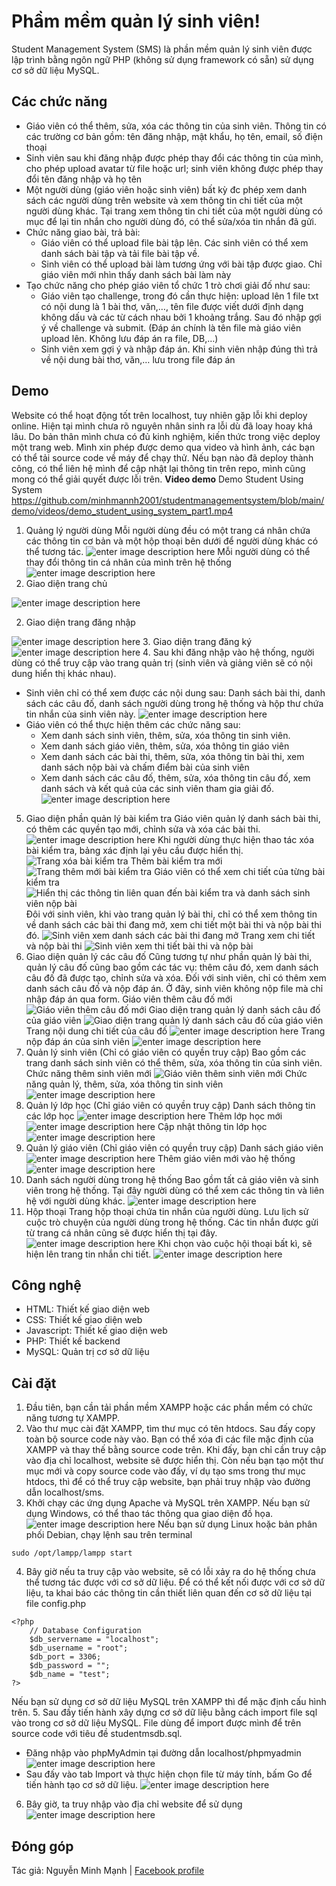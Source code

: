 ﻿# Phầm mềm quản lý sinh viên!

Student Management System (SMS) là phần mềm quản lý sinh viên được lập trình bằng ngôn ngữ PHP (không sử dụng framework có sẵn) sử dụng cơ sở dữ liệu MySQL.


## Các chức năng

- Giáo viên có thể thêm, sửa, xóa các thông tin của sinh viên. Thông tin có
các trường cơ bản gồm: tên đăng nhập, mật khẩu, họ tên, email, số điện
thoại
- Sinh viên sau khi đăng nhập được phép thay đổi các thông tin của mình,
cho phép upload avatar từ file hoặc url; sinh viên không được phép thay
đổi tên đăng nhập và họ tên
- Một người dùng (giáo viên hoặc sinh viên) bất kỳ đc phép xem danh
sách các người dùng trên website và xem thông tin chi tiết của một
người dùng khác. Tại trang xem thông tin chi tiết của một người dùng có
mục để lại tin nhắn cho người dùng đó, có thể sửa/xóa tin nhắn đã gửi.
- Chức năng giao bài, trả bài:
     - Giáo viên có thể upload file bài tập lên. Các sinh viên có thể xem
danh sách bài tập và tải file bài tập về.
    - Sinh viên có thể upload bài làm tương ứng với bài tập được giao.
Chỉ giáo viên mới nhìn thấy danh sách bài làm này
- Tạo chức năng cho phép giáo viên tổ chức 1 trò chơi giải đố như sau:
    - Giáo viên tạo challenge, trong đó cần thực hiện: upload lên 1 file
txt có nội dung là 1 bài thơ, văn,…, tên file được viết dưới định
dạng không dấu và các từ cách nhau bởi 1 khoảng trắng. Sau đó
nhập gợi ý về challenge và submit. (Đáp án chính là tên file mà
giáo viên upload lên. Không lưu đáp án ra file, DB,…)
    - Sinh viên xem gợi ý và nhập đáp án. Khi sinh viên nhập đúng thì
trả về nội dung bài thơ, văn,… lưu trong file đáp án
## Demo
Website có thể hoạt động tốt trên localhost, tuy nhiên gặp lỗi khi deploy online. Hiện tại mình chưa rõ nguyên nhân sinh ra lỗi dù đã loay hoay khá lâu. Do bản thân mình chưa có đủ kinh nghiệm, kiến thức trong việc deploy một trang web. Mình xin phép được demo qua video và hình ảnh, các bạn có thể tải source code về máy để chạy thử.  Nếu bạn nào đã deploy thành công, có thể liên hệ mình để cập nhật lại thông tin trên repo, mình cũng mong có thể giải quyết được lỗi trên.
**Video demo**
Demo Student Using System
https://github.com/minhmannh2001/studentmanagementsystem/blob/main/demo/videos/demo_student_using_system_part1.mp4

1. Quảng lý người dùng
Mỗi người dùng đều có một trang cá nhân chứa các thông tin cơ bản và một hộp thoại bên dưới để người dùng khác có thể tương tác.
![enter image description here](https://github.com/minhmannh2001/studentmanagementsystem/blob/main/demo/images/Screenshot%202022-06-15%20at%2009-32-14%20Dashboard%20-%20Student%20Management%20System.png)
Mỗi người dùng có thể thay đổi thông tin cá nhân của mình trên hệ thống
![enter image description here](https://github.com/minhmannh2001/studentmanagementsystem/blob/main/demo/images/Screenshot%202022-06-15%20at%2009-34-04%20User%20Detail%20-%20Student%20Management%20System.png)
2. Giao diện trang chủ

![enter image description here](https://github.com/minhmannh2001/studentmanagementsystem/blob/main/demo/images/1.png)

 2. Giao diện trang đăng nhập

![enter image description here](https://github.com/minhmannh2001/studentmanagementsystem/blob/main/demo/images/Screenshot%202022-06-15%20at%2001-17-00%20Login%20-%20Student%20Management%20System.png)
 3. Giao diện trang đăng ký
![enter image description here](https://github.com/minhmannh2001/studentmanagementsystem/blob/main/demo/images/Screenshot%202022-06-15%20at%2001-22-29%20Sign%20up%20-%20Student%20Management%20System.png)
 4. Sau khi đăng nhập vào hệ thống, người dùng có thể truy cập vào trang quản trị (sinh viên và giảng viên sẽ có nội dung hiển thị khác nhau).
 - Sinh viên chỉ có thể xem được các nội dung sau: Danh sách bài thi, danh sách các câu đố, danh sách người dùng trong hệ thống và hộp thư chứa tin nhắn của sinh viên này.
![enter image description here](https://github.com/minhmannh2001/studentmanagementsystem/blob/main/demo/images/Screenshot%202022-06-15%20at%2001-24-51%20Dashboard%20-%20Student%20Management%20System.png)
 - Giáo viên có thể thực hiện thêm các chức năng sau:
   - Xem danh sách sinh viên, thêm, sửa, xóa thông tin sinh viên.
   - Xem danh sách giáo viên, thêm, sửa, xóa thông tin giáo viên
   - Xem danh sách các bài thi, thêm, sửa, xóa thông tin bài thi, xem danh sách nộp bài và chấm điểm bài của sinh viên
   - Xem danh sách các câu đố, thêm, sửa, xóa thông tin câu đố, xem danh sách và kết quả của các sinh viên tham gia giải đố.
![enter image description here](https://github.com/minhmannh2001/studentmanagementsystem/blob/main/demo/images/Screenshot%202022-06-15%20at%2001-31-24%20Dashboard%20-%20Student%20Management%20System.png)
5. Giao diện phần quản lý bài kiểm tra
Giáo viên quản lý danh sách bài thi, có thêm các quyền tạo mới, chỉnh sửa và xóa các bài thi.
![enter image description here](https://github.com/minhmannh2001/studentmanagementsystem/blob/main/demo/images/Screenshot%202022-06-15%20at%2001-48-14%20Manage%20Exams%20-%20Student%20Management%20System.png)
Khi người dùng thực hiện thao tác xóa bài kiểm tra, bảng xác định lại yêu cầu được hiển thị.
![Trang xóa bài kiểm tra](https://github.com/minhmannh2001/studentmanagementsystem/blob/main/demo/images/Screenshot%202022-06-15%20at%2001-53-23%20Manage%20Exams%20-%20Student%20Management%20System.png)
Thêm bài kiểm tra mới
![Trang thêm mới bài kiểm tra](https://github.com/minhmannh2001/studentmanagementsystem/blob/main/demo/images/Screenshot%202022-06-15%20at%2001-55-42%20Add%20Exams%20-%20Student%20Management%20System.png)
Giáo viên có thể xem chi tiết của từng bài kiểm tra
![Hiển thị các thông tin liên quan đến bài kiểm tra và danh sách sinh viên nộp bài](https://github.com/minhmannh2001/studentmanagementsystem/blob/main/demo/images/Screenshot%202022-06-15%20at%2008-53-39%20Exam%20Detail%20-%20Student%20Management%20System.png)
Đôi với sinh viên, khi vào trang quản lý bài thi, chỉ có thể xem thông tin về danh sách các bài thi đang mở, xem chi tiết một bài thi và nộp bài thi đó.
![Sinh viên xem danh sách các bài thi đang mở](https://github.com/minhmannh2001/studentmanagementsystem/blob/main/demo/images/Screenshot%202022-06-15%20at%2008-58-18%20Exam%20List%20-%20Student%20Management%20System.png)
Trang xem chi tiết và nộp bài thi
![Sinh viên xem thi tiết bài thi và nộp bài](https://github.com/minhmannh2001/studentmanagementsystem/blob/main/demo/images/Screenshot%202022-06-15%20at%2008-59-53%20Exam%20Detail%20-%20Student%20Management%20System.png)
6. Giao diện quản lý các câu đố
Cũng tương tự như phần quản lý bài thi, quản lý câu đố cũng bao gồm các tác vụ: thêm câu đó, xem danh sách câu đố đã được tạo, chỉnh sửa và xóa. Đối với sinh viên, chỉ có thêm xem danh sách câu đố và nộp đáp án. Ở đây, sinh viên không nộp file mà chỉ nhập đáp án qua form.
Giáo viên thêm câu đố mới
![Giáo viên thêm câu đố mới](https://github.com/minhmannh2001/studentmanagementsystem/blob/main/demo/images/Screenshot%202022-06-15%20at%2009-11-20%20Add%20Challenges%20-%20Student%20Management%20System.png)
Giao diện trang quản lý danh sách câu đố của giáo viên
![Giao diện trang quản lý danh sách câu đố của giáo viên](https://github.com/minhmannh2001/studentmanagementsystem/blob/main/demo/images/Screenshot%202022-06-15%20at%2009-13-32%20Manage%20Challenges%20-%20Student%20Management%20System.png)
Trang nội dung chi tiết của câu đố
![enter image description here](https://github.com/minhmannh2001/studentmanagementsystem/blob/main/demo/images/Screenshot%202022-06-15%20at%2009-16-44%20Challenge%20Detail%20-%20Student%20Management%20System.png)
Trang nộp đáp án của sinh viên
![enter image description here](https://github.com/minhmannh2001/studentmanagementsystem/blob/main/demo/images/Screenshot%202022-06-15%20at%2009-22-51%20Challenge%20Detail%20-%20Student%20Management%20System.png)
7. Quản lý sinh viên (Chỉ có giáo viên có quyền truy cập)
Bao gồm các trang danh sách sinh viên có thể thêm, sửa, xóa thông tin của sinh viên.
Chức năng thêm sinh viên mới
![Giáo viên thêm sinh viên mới](https://github.com/minhmannh2001/studentmanagementsystem/blob/main/demo/images/Screenshot%202022-06-15%20at%2009-26-15%20Add%20Students%20-%20Student%20Management%20System.png)
Chức năng quản lý, thêm, sửa, xóa thông tin sinh viên
![enter image description here](https://github.com/minhmannh2001/studentmanagementsystem/blob/main/demo/images/Screenshot%202022-06-15%20at%2009-28-30%20Manage%20Students%20-%20Student%20Management%20System.png)
8. Quản lý lớp học (Chỉ giáo viên có quyền truy cập)
Danh sách thông tin các lớp học
![enter image description here](https://github.com/minhmannh2001/studentmanagementsystem/blob/main/demo/images/Screenshot%202022-06-15%20at%2011-07-54%20Manage%20Classes%20-%20Student%20Management%20System.png)
Thêm lớp học mới
![enter image description here](https://github.com/minhmannh2001/studentmanagementsystem/blob/main/demo/images/Screenshot%202022-06-15%20at%2011-12-00%20Add%20Classes%20-%20Student%20Management%20System.png)
Cập nhật thông tin lớp học
![enter image description here](https://github.com/minhmannh2001/studentmanagementsystem/blob/main/demo/images/Screenshot%202022-06-15%20at%2011-13-32%20Class%20Detail%20-%20Student%20Management%20System.png)
9. Quản lý giáo viên (Chỉ giáo viên có quyền truy cập)
 Danh sách giáo viên
![enter image description here](https://github.com/minhmannh2001/studentmanagementsystem/blob/main/demo/images/Screenshot%202022-06-15%20at%2011-14-42%20Manage%20Teachers%20-%20Student%20Management%20System.png)
Thêm giáo viên mới vào hệ thống
![enter image description here](https://github.com/minhmannh2001/studentmanagementsystem/blob/main/demo/images/Screenshot%202022-06-15%20at%2011-17-13%20Add%20Teachers%20-%20Student%20Management%20System.png)
10. Danh sách người dùng trong hệ thống 
Bao gồm tất cả giáo viên và sinh viên trong hệ thống. Tại đây người dùng có thể xem các thông tin và liên hệ với người dùng khác.
![enter image description here](https://github.com/minhmannh2001/studentmanagementsystem/blob/main/demo/images/Screenshot%202022-06-15%20at%2011-18-40%20All%20Users%20-%20Student%20Management%20System.png)
11. Hộp thoại 
Trang hộp thoại chứa tin nhắn của người dùng. Lưu lịch sử cuộc trò chuyện của người dùng trong hệ thống. Các tin nhắn được gửi từ trang cá nhân cũng sẽ được hiển thị tại đây.
![enter image description here](https://github.com/minhmannh2001/studentmanagementsystem/blob/main/demo/images/Screenshot%202022-06-15%20at%2014-32-13%20Message%20Section%20-%20Student%20Management%20System.png)
Khi chọn vào cuộc hội thoại bất kì, sẽ hiện lên trang tin nhắn chi tiết.
![enter image description here](https://github.com/minhmannh2001/studentmanagementsystem/blob/main/demo/images/Screenshot%202022-06-15%20at%2014-35-40%20Messenger%20-%20Student%20Management%20System.png)
## Công nghệ
- HTML: Thiết kế giao diện web
- CSS: Thiết kế giao diện web
- Javascript: Thiết kế giao diện web
- PHP: Thiết kế backend
- MySQL: Quản trị cơ sở dữ liệu
## Cài đặt
1. Đầu tiên, bạn cần tải phần mềm XAMPP hoặc các phần mềm có chức năng tương tự XAMPP.
2. Vào thư mục cài đặt XAMPP, tìm thư mục có tên htdocs. Sau đấy copy toàn bộ source code này vào. Bạn có thể xóa đi các file mặc định của XAMPP và thay thế bằng source code trên. Khi đấy, bạn chỉ cần truy cập vào địa chỉ localhost, website sẽ được hiển thị. Còn nếu bạn tạo một thư mục mới và copy source code vào đấy, ví dụ tạo sms trong thư mục htdocs, thì để có thể truy cập website, bạn phải truy nhập vào đường dẫn localhost/sms.
3. Khởi chạy các ứng dụng Apache và MySQL trên XAMPP. Nếu bạn sử dụng Windows, có thể thao tác thông qua giao diện đồ họa.
![enter image description here](https://a.fsdn.com/con/app/proj/xampp/screenshots/Screen%20Shot%202016-02-19%20at%2016.png/max/max/1)
Nếu bạn sử dụng Linux hoặc bản phân phối Debian, chạy lệnh sau trên terminal
```
sudo /opt/lampp/lampp start
``` 
4. Bây giờ nếu ta truy cập vào website, sẽ có lỗi xảy ra do hệ thống chưa thể tương tác được với cơ sở dữ liệu.
Để có thể kết nối được với cơ sở dữ liệu, ta khai báo các thông tin cần thiết liên quan đến cơ sở dữ liệu tại file config.php
```
<?php
    // Database Configuration
    $db_servername = "localhost";
    $db_username = "root";
    $db_port = 3306;
    $db_password = "";
    $db_name = "test";
?>
```
Nếu bạn sử dụng cơ sở dữ liệu MySQL trên XAMPP thì để mặc định cấu hình trên.
5. Sau đấy tiến hành xây dựng cơ sở dữ liệu bằng cách import file sql vào trong cơ sở dữ liệu MySQL. File dùng để import được mình để trên source code với tiêu đề studentmsdb.sql.
- Đăng nhập vào phpMyAdmin tại đường dẫn localhost/phpmyadmin
![enter image description here](https://github.com/minhmannh2001/studentmanagementsystem/blob/main/demo/images/Screenshot%202022-06-15%20at%2015-04-55%20localhost%20_%20localhost%20phpMyAdmin%205.2.0.png)
- Sau đấy vào tab Import và thực hiện chọn file từ máy tính, bấm Go để tiến hành tạo cơ sở dữ liệu.
![enter image description here](https://github.com/minhmannh2001/studentmanagementsystem/blob/main/demo/images/importsql.png)
6. Bây giờ, ta truy nhập vào địa chỉ website để sử dụng
 ![enter image description here](https://github.com/minhmannh2001/studentmanagementsystem/blob/main/demo/images/1.png)
## Đóng góp
Tác giả: Nguyễn Minh Mạnh | [Facebook profile](https://www.facebook.com/minhmannh2001/)
